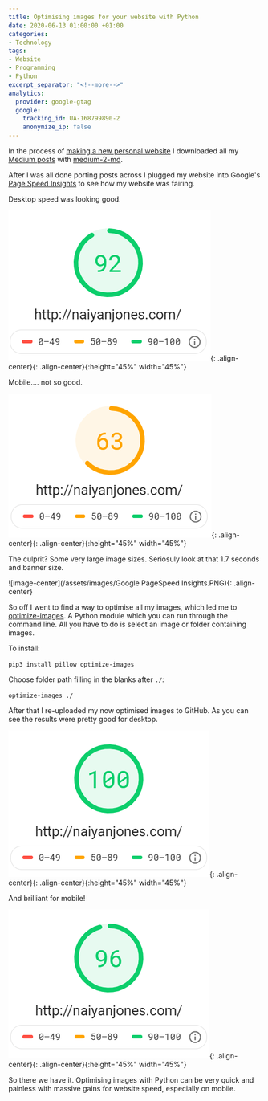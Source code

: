```yaml
---
title: Optimising images for your website with Python
date: 2020-06-13 01:00:00 +01:00
categories:
- Technology
tags:
- Website
- Programming
- Python
excerpt_separator: "<!--more-->"
analytics:
  provider: google-gtag
  google:
    tracking_id: UA-168799890-2
    anonymize_ip: false
---
```


In the process of [making a new personal website](https://naiyanjones.com/personal/how-i-built-this-website/) I downloaded all my [Medium posts](https://medium.com/@naiyanjones) with  [medium-2-md](https://www.gautamdhameja.com/medium-to-markdown-converter/).

After I was all done porting posts across I plugged my website into Google's [Page Speed Insights](https://developers.google.com/speed/pagespeed/insights/) to see how my website was fairing.

Desktop speed was looking good.

![image-center](/assets/images/desktop_before_opti.PNG){: .align-center}{: .align-center}{:height="45%" width="45%"}

Mobile.... not so good.

![image-center](/assets/images/mobile_before_opti.PNG){: .align-center}{: .align-center}{:height="45%" width="45%"}

The culprit? Some very large image sizes. Seriosuly look at that 1.7 seconds and banner size.

![image-center](/assets/images/Google PageSpeed Insights.PNG){: .align-center}

So off I went to find a way to optimise all my images, which led me to [optimize-images](https://pypi.org/project/optimize-images/). A Python module which you can run through the command line. All you have to do is select an image or folder containing images.  

To install:

`pip3 install pillow optimize-images`

Choose folder path filling in the blanks after `./`:

`optimize-images ./`

After that I re-uploaded my now optimised images to GitHub. As you can see the results were pretty good for desktop.

![image-center](/assets/images/desktop_after_opti.PNG){: .align-center}{: .align-center}{:height="45%" width="45%"}

And brilliant for mobile!

![image-center](/assets/images/mobile_after_opti.PNG){: .align-center}{: .align-center}{:height="45%" width="45%"}

So there we have it. Optimising images with Python can be very quick and painless with massive gains for website speed, especially on mobile.
